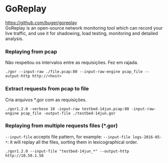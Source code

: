 # GoReplay
https://github.com/buger/goreplay  
GoReplay is an open-source network monitoring tool which can record your live traffic, and use it for shadowing, load testing, monitoring and detailed analysis.

### Replaying from pcap
Não respeitou os intervalos entre as requisições. Fez em rajada.
```
./gor --input-raw ./file.pcap:80 --input-raw-engine pcap_file --output-http http://<host>
```
  
### Extract requests from pcap to file
Cria arquivos \*.gor com as requisições.
```
./gor1.2.0 -verbose 10 -input-raw testbed-14jun.pcap:80 -input-raw-engine pcap_file -output-file ./testbed-14jun.gor
```

### Replaying from multiple requests files (*.gor)

`--input-file` accepts file pattern, for example: `--input-file logs-2016-05-*`: it will replay all the files, sorting them in lexicographical order.

```
./gor1.2.0 --input-file "testbed-14jun_*" --output-http http://10.50.1.58
``` 

